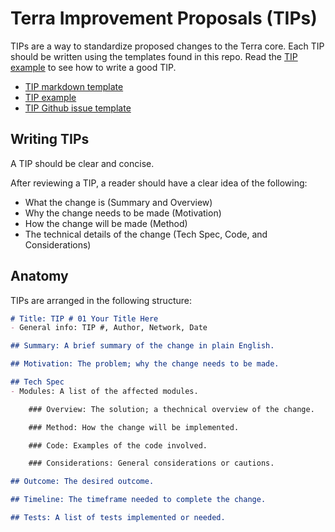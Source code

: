 # Terra Improvement Proposals (TIPs)

TIPs are a way to standardize proposed changes to the Terra core. Each TIP should be written using the templates found in this repo. Read the [TIP example](./tip-example.md) to see how to write a good TIP. 

- [TIP markdown template](./tip-template.md)
- [TIP example](./tip-example.md)
- [TIP Github issue template](./.github/ISSUE_TEMPLATE/terra-improvement-proposal--tip-.md)



## Writing TIPs

A TIP should be clear and concise. 

After reviewing a TIP, a reader should have a clear idea of the following:

- What the change is (Summary and Overview)
- Why the change needs to be made (Motivation)
- How the change will be made (Method)
- The technical details of the change (Tech Spec, Code, and Considerations)

## Anatomy

TIPs are arranged in the following structure:

``` markdown
# Title: TIP # 01 Your Title Here
- General info: TIP #, Author, Network, Date

## Summary: A brief summary of the change in plain English. 

## Motivation: The problem; why the change needs to be made.

## Tech Spec
- Modules: A list of the affected modules. 

    ### Overview: The solution; a thechnical overview of the change. 

    ### Method: How the change will be implemented.

    ### Code: Examples of the code involved. 

    ### Considerations: General considerations or cautions. 

## Outcome: The desired outcome. 

## Timeline: The timeframe needed to complete the change.

## Tests: A list of tests implemented or needed. 

```